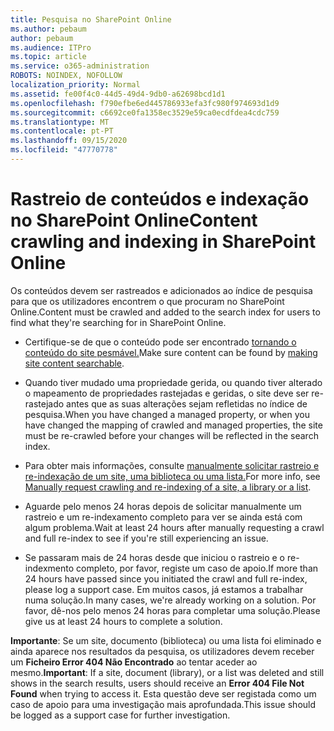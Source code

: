 ```yaml
---
title: Pesquisa no SharePoint Online
ms.author: pebaum
author: pebaum
ms.audience: ITPro
ms.topic: article
ms.service: o365-administration
ROBOTS: NOINDEX, NOFOLLOW
localization_priority: Normal
ms.assetid: fe00f4c0-44d5-49d4-9db0-a62698bcd1d1
ms.openlocfilehash: f790efbe6ed445786933efa3fc980f974693d1d9
ms.sourcegitcommit: c6692ce0fa1358ec3529e59ca0ecdfdea4cdc759
ms.translationtype: MT
ms.contentlocale: pt-PT
ms.lasthandoff: 09/15/2020
ms.locfileid: "47770778"
---
```

# <a name="content-crawling-and-indexing-in-sharepoint-online"></a><span data-ttu-id="84da8-102">Rastreio de conteúdos e indexação no SharePoint Online</span><span class="sxs-lookup"><span data-stu-id="84da8-102">Content crawling and indexing in SharePoint Online</span></span>

<span data-ttu-id="84da8-103">Os conteúdos devem ser rastreados e adicionados ao índice de pesquisa para que os utilizadores encontrem o que procuram no SharePoint Online.</span><span class="sxs-lookup"><span data-stu-id="84da8-103">Content must be crawled and added to the search index for users to find what they're searching for in SharePoint Online.</span></span>

- <span data-ttu-id="84da8-104">Certifique-se de que o conteúdo pode ser encontrado [tornando o conteúdo do site pesmável.](https://docs.microsoft.com/sharepoint/make-site-content-searchable)</span><span class="sxs-lookup"><span data-stu-id="84da8-104">Make sure content can be found by [making site content searchable](https://docs.microsoft.com/sharepoint/make-site-content-searchable).</span></span>

- <span data-ttu-id="84da8-105">Quando tiver mudado uma propriedade gerida, ou quando tiver alterado o mapeamento de propriedades rastejadas e geridas, o site deve ser re-rastejado antes que as suas alterações sejam refletidas no índice de pesquisa.</span><span class="sxs-lookup"><span data-stu-id="84da8-105">When you have changed a managed property, or when you have changed the mapping of crawled and managed properties, the site must be re-crawled before your changes will be reflected in the search index.</span></span>

- <span data-ttu-id="84da8-106">Para obter mais informações, consulte [manualmente solicitar rastreio e re-indexação de um site, uma biblioteca ou uma lista.](https://docs.microsoft.com/sharepoint/crawl-site-content)</span><span class="sxs-lookup"><span data-stu-id="84da8-106">For more info, see [Manually request crawling and re-indexing of a site, a library or a list](https://docs.microsoft.com/sharepoint/crawl-site-content).</span></span>

- <span data-ttu-id="84da8-107">Aguarde pelo menos 24 horas depois de solicitar manualmente um rastreio e um re-indexamento completo para ver se ainda está com algum problema.</span><span class="sxs-lookup"><span data-stu-id="84da8-107">Wait at least 24 hours after manually requesting a crawl and full re-index to see if you're still experiencing an issue.</span></span>

- <span data-ttu-id="84da8-108">Se passaram mais de 24 horas desde que iniciou o rastreio e o re-indexmento completo, por favor, registe um caso de apoio.</span><span class="sxs-lookup"><span data-stu-id="84da8-108">If more than 24 hours have passed since you initiated the crawl and full re-index, please log a support case.</span></span> <span data-ttu-id="84da8-109">Em muitos casos, já estamos a trabalhar numa solução.</span><span class="sxs-lookup"><span data-stu-id="84da8-109">In many cases, we're already working on a solution.</span></span> <span data-ttu-id="84da8-110">Por favor, dê-nos pelo menos 24 horas para completar uma solução.</span><span class="sxs-lookup"><span data-stu-id="84da8-110">Please give us at least 24 hours to complete a solution.</span></span>

<span data-ttu-id="84da8-111">**Importante**: Se um site, documento (biblioteca) ou uma lista foi eliminado e ainda aparece nos resultados da pesquisa, os utilizadores devem receber um **Ficheiro Error 404 Não Encontrado** ao tentar aceder ao mesmo.</span><span class="sxs-lookup"><span data-stu-id="84da8-111">**Important**: If a site, document (library), or a list was deleted and still shows in the search results, users should receive an **Error 404 File Not Found** when trying to access it.</span></span> <span data-ttu-id="84da8-112">Esta questão deve ser registada como um caso de apoio para uma investigação mais aprofundada.</span><span class="sxs-lookup"><span data-stu-id="84da8-112">This issue should be logged as a support case for further investigation.</span></span>




